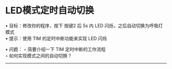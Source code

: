 # LED模式定时⾃动切换


• ⽬标：修改你的程序，按下 按键2 后 5s 内 LED 闪烁，之后⾃动切换为呼吸灯模式  
• 提⽰：使⽤ TIM 的定时中断功能来实现 LED 闪烁  

• 问题：
◦ 简要介绍⼀下 TIM 定时中断的⼯作流程  
◦ 如何实现模式之间的⾃动切换？  

---

